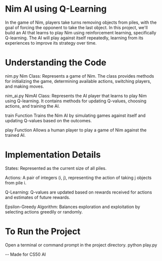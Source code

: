 # Nim AI using Q-Learning
In the game of Nim, players take turns removing objects from piles, with the goal of forcing the opponent to take the last object. In this project, we'll build an AI that learns to play Nim using reinforcement learning, specifically Q-learning. The AI will play against itself repeatedly, learning from its experiences to improve its strategy over time.

# Understanding the Code
nim.py
Nim Class: Represents a game of Nim. The class provides methods for initializing the game, determining available actions, switching players, and making moves.

nim_ai.py
NimAI Class: Represents the AI player that learns to play Nim using Q-learning. It contains methods for updating Q-values, choosing actions, and training the AI.

train Function
Trains the Nim AI by simulating games against itself and updating Q-values based on the outcomes.

play Function
Allows a human player to play a game of Nim against the trained AI.

# Implementation Details
States: Represented as the current size of all piles.

Actions: A pair of integers (i, j), representing the action of taking j objects from pile i.

Q-Learning: Q-values are updated based on rewards received for actions and estimates of future rewards.

Epsilon-Greedy Algorithm: Balances exploration and exploitation by selecting actions greedily or randomly.

# To Run the Project
Open a terminal or command prompt in the project directory.
python play.py

--
Made for CS50 AI
